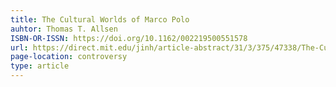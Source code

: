 ```yaml
---
title: The Cultural Worlds of Marco Polo
auhtor: Thomas T. Allsen
ISBN-OR-ISSN: https://doi.org/10.1162/002219500551578
url: https://direct.mit.edu/jinh/article-abstract/31/3/375/47338/The-Cultural-Worlds-of-Marco-Polo
page-location: controversy
type: article
---
```

